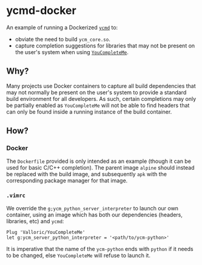 # ycmd-docker

An example of running a Dockerized [`ycmd`](https://github.com/Valloric/ycmd) to:
 - obviate the need to build `ycm_core.so`.
 - capture completion suggestions for libraries that may not be present on the
   user's system when using [`YouCompleteMe`](https://github.com/Valloric/YouCompleteMe).

## Why?

Many projects use Docker containers to capture all build dependencies that may
not normally be present on the user's system to provide a standard build
environment for all developers.
As such, certain completions may only be partially enabled as `YouCompleteMe`
will not be able to find headers that can only be found inside a running
instance of the build container.

## How?

### Docker

The `Dockerfile` provided is only intended as an example (though it can be used
for basic C/C++ completion).
The parent image `alpine` should instead be replaced with the build image, and
subsequently `apk` with the corresponding package manager for that image.


### `.vimrc`
We override the `g;ycm_python_server_interpreter` to launch our own container,
using an image which has both our dependencies (headers, libraries, etc) and
`ycmd`:

```vim
Plug 'Valloric/YouCompleteMe'
let g:ycm_server_python_interpreter = '<path/to/ycm-python>'
```

It is imperative that the name of the `ycm-python` ends with `python` if it
needs to be changed, else `YouCompleteMe` will refuse to launch it.
